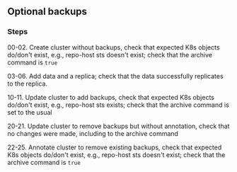 ## Optional backups

### Steps

00-02. Create cluster without backups, check that expected K8s objects do/don't exist, e.g., repo-host sts doesn't exist; check that the archive command is `true`

03-06. Add data and a replica; check that the data successfully replicates to the replica.

10-11. Update cluster to add backups, check that expected K8s objects do/don't exist, e.g., repo-host sts exists; check that the archive command is set to the usual

20-21. Update cluster to remove backups but without annotation, check that no changes were made, including to the archive command

22-25. Annotate cluster to remove existing backups, check that expected K8s objects do/don't exist, e.g., repo-host sts doesn't exist; check that the archive command is `true`
